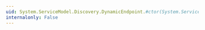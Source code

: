 ```yaml
---
uid: System.ServiceModel.Discovery.DynamicEndpoint.#ctor(System.ServiceModel.Description.ContractDescription,System.ServiceModel.Channels.Binding)
internalonly: False
---
```

